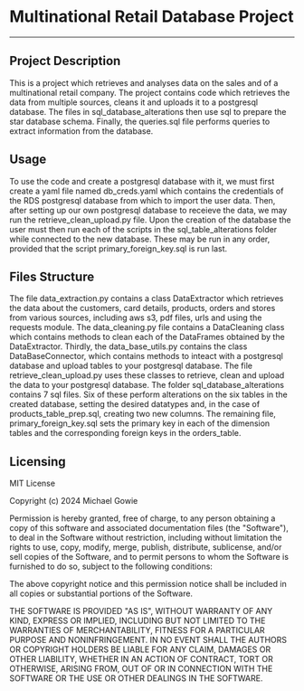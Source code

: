 # Multinational Retail Database Project
---
## Project Description
This is a project which retrieves and analyses data on the sales and of a multinational retail company. The project contains code which retrieves the data from multiple sources, cleans it and uploads it to a postgresql database. The files in sql_database_alterations then use sql to prepare the star database schema. Finally, the queries.sql file performs queries to extract information from the database.

## Usage
To use the code and create a postgresql database with it, we must first create a yaml file named db_creds.yaml which contains the credentials of the RDS postgresql database from which to import the user data. Then, after setting up our own postgresql database to receieve the data, we may run the retrieve_clean_upload.py file.
Upon the creation of the database the user must then run each of the scripts in the sql_table_alterations folder while connected to the new database. These may be run in any order, provided that the script primary_foreign_key.sql is run last.
## Files Structure
The file data_extraction.py contains a class DataExtractor which retrieves the data about the customers, card details, products, orders and stores from various sources, including aws s3, pdf files, urls and using the requests module. The data_cleaning.py file contains a DataCleaning class which contains methods to clean each of the DataFrames obtained by the DataExtractor. Thirdly, the data_base_utils.py contains the class DataBaseConnector, which contains methods to inteact with a postgresql database and upload tables to your postgresql database. The file retrieve_clean_upload.py uses these classes to retrieve, clean and upload the data to your postgresql database.
The folder sql_database_alterations contains 7 sql files. Six of these perform alterations on the six tables in the created database, setting the desired datatypes and, in the case of products_table_prep.sql, creating two new columns. The remaining file, primary_foreign_key.sql sets the primary key in each of the dimension tables and the corresponding foreign keys in the orders_table.
## Licensing
MIT License

Copyright (c) 2024 Michael Gowie

Permission is hereby granted, free of charge, to any person obtaining a copy
of this software and associated documentation files (the "Software"), to deal
in the Software without restriction, including without limitation the rights
to use, copy, modify, merge, publish, distribute, sublicense, and/or sell
copies of the Software, and to permit persons to whom the Software is
furnished to do so, subject to the following conditions:

The above copyright notice and this permission notice shall be included in all
copies or substantial portions of the Software.

THE SOFTWARE IS PROVIDED "AS IS", WITHOUT WARRANTY OF ANY KIND, EXPRESS OR
IMPLIED, INCLUDING BUT NOT LIMITED TO THE WARRANTIES OF MERCHANTABILITY,
FITNESS FOR A PARTICULAR PURPOSE AND NONINFRINGEMENT. IN NO EVENT SHALL THE
AUTHORS OR COPYRIGHT HOLDERS BE LIABLE FOR ANY CLAIM, DAMAGES OR OTHER
LIABILITY, WHETHER IN AN ACTION OF CONTRACT, TORT OR OTHERWISE, ARISING FROM,
OUT OF OR IN CONNECTION WITH THE SOFTWARE OR THE USE OR OTHER DEALINGS IN THE
SOFTWARE.